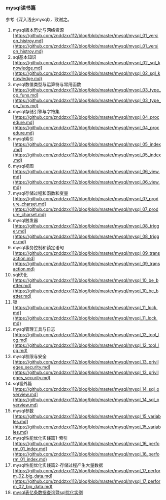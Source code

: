 
### mysql读书篇

参考《深入浅出mysql》，致谢之。

1. mysql版本历史与网络资源 [https://github.com/znddzxx112/blog/blob/master/mysql/mysql_01_version_histroy.md](https://github.com/znddzxx112/blog/blob/master/mysql/mysql_01_version_histroy.md)
2. sql基本知识 [https://github.com/znddzxx112/blog/blob/master/mysql/mysql_02_sql_knowledge.md](https://github.com/znddzxx112/blog/blob/master/mysql/mysql_02_sql_knowledge.md)
3. mysql数值类型与运算符与常用函数 [https://github.com/znddzxx112/blog/blob/master/mysql/mysql_03_type_op_funs.md](https://github.com/znddzxx112/blog/blob/master/mysql/mysql_03_type_op_funs.md)
4. mysql存储引擎与字符集 [https://github.com/znddzxx112/blog/blob/master/mysql/mysql_04_procedure.md](https://github.com/znddzxx112/blog/blob/master/mysql/mysql_04_procedure.md)
5. mysql索引 [https://github.com/znddzxx112/blog/blob/master/mysql/mysql_05_index.md](https://github.com/znddzxx112/blog/blob/master/mysql/mysql_05_index.md)
6. mysql视图 [https://github.com/znddzxx112/blog/blob/master/mysql/mysql_06_view.md](https://github.com/znddzxx112/blog/blob/master/mysql/mysql_06_view.md)
7. mysql存储过程和函数和变量 [https://github.com/znddzxx112/blog/blob/master/mysql/mysql_07_produre_charset.md](https://github.com/znddzxx112/blog/blob/master/mysql/mysql_07_produre_charset.md)
8. mysql触发器 [https://github.com/znddzxx112/blog/blob/master/mysql/mysql_08_trigger.md](https://github.com/znddzxx112/blog/blob/master/mysql/mysql_08_trigger.md)
9. mysql事务控制和锁定语句 [https://github.com/znddzxx112/blog/blob/master/mysql/mysql_09_transaction.md](https://github.com/znddzxx112/blog/blob/master/mysql/mysql_09_transaction.md)
10. sql优化 [https://github.com/znddzxx112/blog/blob/master/mysql/mysql_10_be_better.md](https://github.com/znddzxx112/blog/blob/master/mysql/mysql_10_be_better.md)
11. 锁 [https://github.com/znddzxx112/blog/blob/master/mysql/mysql_11_lock.md](https://github.com/znddzxx112/blog/blob/master/mysql/mysql_11_lock.md)
12. mysql管理工具与日志 [https://github.com/znddzxx112/blog/blob/master/mysql/mysql_12_tool_log.md](https://github.com/znddzxx112/blog/blob/master/mysql/mysql_12_tool_log.md)
13. mysql权限与安全 [https://github.com/znddzxx112/blog/blob/master/mysql/mysql_13_privileges_security.md](https://github.com/znddzxx112/blog/blob/master/mysql/mysql_13_privileges_security.md)
14. sql番外篇 [https://github.com/znddzxx112/blog/blob/master/mysql/mysql_14_sql_overview.md](https://github.com/znddzxx112/blog/blob/master/mysql/mysql_14_sql_overview.md)
15. mysql参数 [https://github.com/znddzxx112/blog/blob/master/mysql/mysql_15_variables.md](https://github.com/znddzxx112/blog/blob/master/mysql/mysql_15_variables.md)
16. mysql性能优化实践篇1-索引 [https://github.com/znddzxx112/blog/blob/master/mysql/mysql_16_perform_01_index.md](https://github.com/znddzxx112/blog/blob/master/mysql/mysql_16_perform_01_index.md)
17. mysql性能优化实践篇2-存储过程产生大量数据 [https://github.com/znddzxx112/blog/blob/master/mysql/mysql_17_perform_02_big_data.md](https://github.com/znddzxx112/blog/blob/master/mysql/mysql_17_perform_02_big_data.md)
18. [mysql表亿条数据查询暨sql优化实例](https://github.com/znddzxx112/blog/blob/master/mysql/mysql_18_mysql%E8%A1%A8%E4%BA%BF%E6%9D%A1%E6%95%B0%E6%8D%AE%E6%9F%A5%E8%AF%A2%E6%9A%A8sql%E4%BC%98%E5%8C%96%E5%AE%9E%E4%BE%8B.md)
